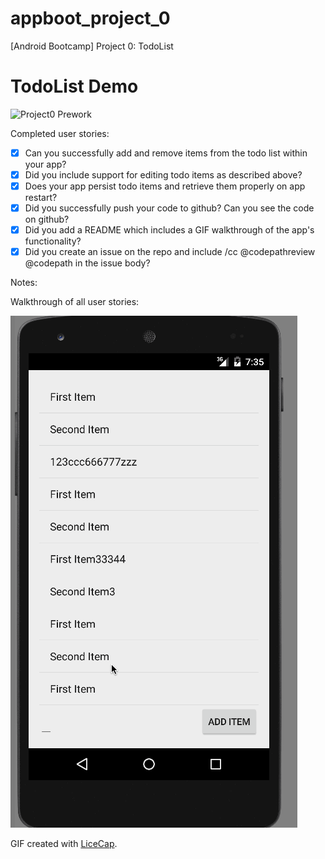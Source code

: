 # appboot_project_0
[Android Bootcamp] Project 0: TodoList

# TodoList Demo

![Project0 Prework](http://courses.codepath.com/snippets/intro_to_android/prework)

Completed user stories:

 * [x] Can you successfully add and remove items from the todo list within your app?
 * [x] Did you include support for editing todo items as described above?
 * [x] Does your app persist todo items and retrieve them properly on app restart?
 * [x] Did you successfully push your code to github? Can you see the code on github?
 * [x] Did you add a README which includes a GIF walkthrough of the app's functionality?
 * [x] Did you create an issue on the repo and include /cc @codepathreview @codepath in the issue body?
 
Notes:

Walkthrough of all user stories:

![Video Walkthrough](project0.gif)

GIF created with [LiceCap](http://www.cockos.com/licecap/).



